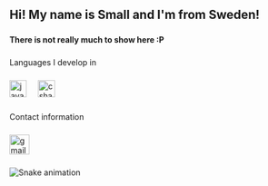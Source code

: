 <h2 align="left">Hi! My name is Small  and I'm from Sweden!</h2>

###



###

<h4 align="left">There is not really much to show here :P</h4>

###

<p align="left">Languages I develop in</p>

###

<div align="left">
  <img src="https://cdn.jsdelivr.net/gh/devicons/devicon/icons/java/java-original-wordmark.svg" height="30" alt="java logo"  />
  <img width="12" />
  <img src="https://cdn.jsdelivr.net/gh/devicons/devicon/icons/csharp/csharp-original.svg" height="30" alt="csharp logo"  />
</div>

###

<p align="left">Contact information</p>

###

<div align="left">
  <a href="smallpersonal@proton.me" target="_blank">
    <img src="https://img.shields.io/static/v1?message=Email&logo=gmail&label=&color=D14836&logoColor=white&labelColor=&style=for-the-badge" height="35" alt="gmail logo"  />
  </a>
</div>

###

<img src="https://raw.githubusercontent.com/smallsmallxd/smallsmallxd/output/snake.svg" alt="Snake animation" />

###
